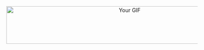 <div align="center">
  <img src="https://camo.githubusercontent.com/0959a61c17e1887f62f4888e2d0c9087e656d3ee41e52398a6cdad4623f9fd58/68747470733a2f2f6c68332e676f6f676c6575736572636f6e74656e742e636f6d2f752f302f64726976652d7669657765722f41495446772d79566d793148786d6c6b4b6f67657250327537757944637358566968364a555746666c706b456c68437876597a737431474935456a6e7a72694859734935363449326668313575526d4e315a756c5965502d776278416931312d36773d77313336362d68363537" alt="Your GIF" width="634" height="100">
</div>

